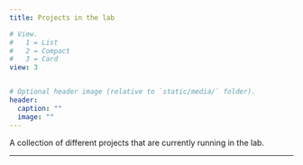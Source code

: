 ```yaml
---
title: Projects in the lab

# View.
#   1 = List
#   2 = Compact
#   3 = Card
view: 3


# Optional header image (relative to `static/media/` folder).
header:
  caption: ""
  image: ""
---
```


A collection of different projects that are currently running in the lab.

--------------------------------------
